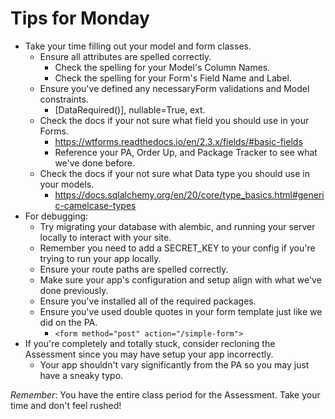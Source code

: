 # Tips for Monday

- Take your time filling out your model and form classes.
    - Ensure all attributes are spelled correctly.
        - Check the spelling for your Model's Column Names.
        - Check the spelling for your Form's Field Name and Label.
    - Ensure you've defined any necessaryForm validations and Model constraints.
        - [DataRequired()], nullable=True, ext.
    - Check the docs if your not sure what field you should use in your Forms.
        - https://wtforms.readthedocs.io/en/2.3.x/fields/#basic-fields
        - Reference your PA, Order Up, and Package Tracker to see what we've done before.
    - Check the docs if your not sure what Data type you should use in your models.
        - https://docs.sqlalchemy.org/en/20/core/type_basics.html#generic-camelcase-types
- For debugging:
    - Try migrating your database with alembic, and running your server locally to interact with your site.
    - Remember you need to add a SECRET_KEY to your config if you're trying to run your app locally.
    - Ensure your route paths are spelled correctly.
    - Make sure your app's configuration and setup align with what we've done previously.
    - Ensure you've installed all of the required packages.
    - Ensure you've used double quotes in your form template just like we did on the PA.
        - `<form method="post" action="/simple-form">`
- If you're completely and totally stuck, consider recloning the Assessment since you may have setup your app incorrectly.
    - Your app shouldn't vary significantly from the PA so you may just have a sneaky typo.

*Remember*: You have the entire class period for the Assessment.  Take your time and don't feel rushed!
